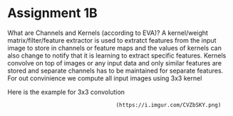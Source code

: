 # Assignment 1B
What are Channels and Kernels (according to EVA)?
A kernel/weight matrix/filter/feature extractor is used to extratct features from the input image to store in channels or feature maps and the values of kernels can also change to notify that it is learning to extract specific features. Kernels convolve on top of images or any input data and only similar features are stored and separate channels has to be maintained for separate features. For out convinience we compute all input images using 3x3 kernel

Here is the example for 3x3 convolution
                                      
                                      (https://i.imgur.com/CVZbSKY.png)
